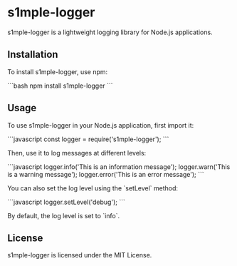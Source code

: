 # s1mple-logger

s1mple-logger is a lightweight logging library for Node.js applications.

## Installation

To install s1mple-logger, use npm:

\`\`\`bash
npm install s1mple-logger
\`\`\`

## Usage

To use s1mple-logger in your Node.js application, first import it:

\`\`\`javascript
const logger = require('s1mple-logger');
\`\`\`

Then, use it to log messages at different levels:

\`\`\`javascript
logger.info('This is an information message');
logger.warn('This is a warning message');
logger.error('This is an error message');
\`\`\`

You can also set the log level using the \`setLevel\` method:

\`\`\`javascript
logger.setLevel('debug');
\`\`\`

By default, the log level is set to \`info\`.

## License

s1mple-logger is licensed under the MIT License.
